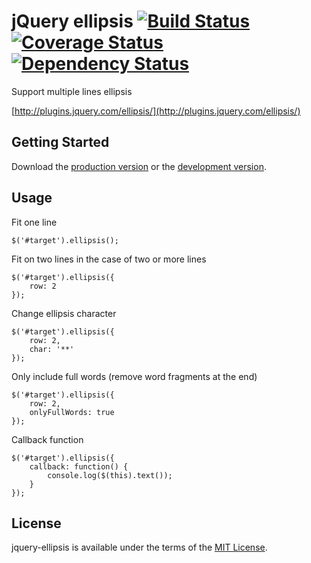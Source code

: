 # jQuery ellipsis [![Build Status](https://travis-ci.org/STAR-ZERO/jquery-ellipsis.png?branch=master)](https://travis-ci.org/STAR-ZERO/jquery-ellipsis) [![Coverage Status](https://coveralls.io/repos/STAR-ZERO/jquery-ellipsis/badge.png?branch=master)](https://coveralls.io/r/STAR-ZERO/jquery-ellipsis?branch=master) [![Dependency Status](https://gemnasium.com/STAR-ZERO/jquery-ellipsis.png)](https://gemnasium.com/STAR-ZERO/jquery-ellipsis)

Support multiple lines ellipsis

[http://plugins.jquery.com/ellipsis/](http://plugins.jquery.com/ellipsis/)

## Getting Started
Download the [production version][min] or the [development version][max].

[min]: https://raw.github.com/STAR-ZERO/jquery-ellipsis/master/dist/jquery.ellipsis.min.js
[max]: https://raw.github.com/STAR-ZERO/jquery-ellipsis/master/dist/jquery.ellipsis.js


## Usage

Fit one line

```
$('#target').ellipsis();
```

Fit on two lines in the case of two or more lines

```
$('#target').ellipsis({
    row: 2
});
```

Change ellipsis character

```
$('#target').ellipsis({
    row: 2,
    char: '**'
});
```

Only include full words (remove word fragments at the end)

```
$('#target').ellipsis({
    row: 2,
    onlyFullWords: true
});
```

Callback function

```
$('#target').ellipsis({
    callback: function() {
        console.log($(this).text());
    }
});
```

## License
jquery-ellipsis is available under the terms of the [MIT License](https://github.com/STAR-ZERO/jquery-ellipsis/blob/master/LICENSE-MIT).

